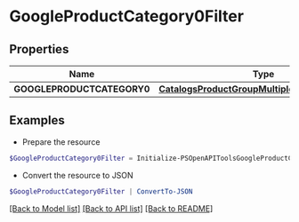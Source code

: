 # GoogleProductCategory0Filter
## Properties

Name | Type | Description | Notes
------------ | ------------- | ------------- | -------------
**GOOGLEPRODUCTCATEGORY0** | [**CatalogsProductGroupMultipleStringListCriteria**](.md) |  | 

## Examples

- Prepare the resource
```powershell
$GoogleProductCategory0Filter = Initialize-PSOpenAPIToolsGoogleProductCategory0Filter  -GOOGLEPRODUCTCATEGORY0 null
```

- Convert the resource to JSON
```powershell
$GoogleProductCategory0Filter | ConvertTo-JSON
```

[[Back to Model list]](../README.md#documentation-for-models) [[Back to API list]](../README.md#documentation-for-api-endpoints) [[Back to README]](../README.md)

